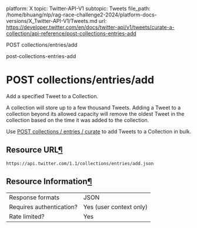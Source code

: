 platform: X
topic: Twitter-API-V1
subtopic: Tweets
file_path: /home/bhuang/nlp/rag-race-challenge2-2024/platform-docs-versions/X_Twitter-API-V1/Tweets.md
url: https://developer.twitter.com/en/docs/twitter-api/v1/tweets/curate-a-collection/api-reference/post-collections-entries-add

POST collections/entries/add

post-collections-entries-add

# POST collections/entries/add

Add a specified Tweet to a Collection.

A collection will store up to a few thousand Tweets. Adding a Tweet to a collection beyond its allowed capacity will remove the oldest Tweet in the collection based on the time it was added to the collection.

Use [POST collections / entries / curate](https://developer.twitter.com/en/docs/tweets/curate-a-collection/api-reference/post-collections-entries-curate) to add Tweets to a Collection in bulk.

## Resource URL[¶](#resource-url "Permalink to this headline")

`https://api.twitter.com/1.1/collections/entries/add.json`

## Resource Information[¶](#resource-information "Permalink to this headline")

|     |     |
| --- | --- |
| Response formats | JSON |
| Requires authentication? | Yes (user context only) |
| Rate limited? | Yes |